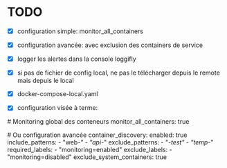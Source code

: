 # TODO

- [x] configuration simple: monitor_all_containers
- [x] configuration avancée: avec exclusion des containers de service
- [x] logger les alertes dans la console loggifly
- [x] si pas de fichier de config local, ne pas le télécharger depuis le remote mais depuis le local
- [x] docker-compose-local.yaml

- [x] configuration visée à terme:

\# Monitoring global des conteneurs
monitor_all_containers: true

\# Ou configuration avancée
container_discovery:
  enabled: true
  include_patterns:
    - "web-*"
    - "api-*"
  exclude_patterns:
    - "*-test"
    - "temp-*"
  required_labels:
    - "monitoring=enabled"
  exclude_labels:
    - "monitoring=disabled"
  exclude_system_containers: true
